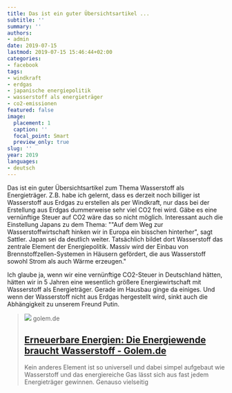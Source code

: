 ```yaml
---
title: Das ist ein guter Übersichtsartikel ...
subtitle: ''
summary: ''
authors:
- admin
date: 2019-07-15
lastmod: 2019-07-15 15:46:44+02:00
categories:
- facebook
tags:
- windkraft
- erdgas
- japanische energiepolitik
- wasserstoff als energieträger
- co2-emissionen
featured: false
image:
  placement: 1
  caption: ''
  focal_point: Smart
  preview_only: true
slug: ''
year: 2019
languages:
- deutsch
---
```


Das ist ein guter Übersichtsartikel zum Thema Wasserstoff als Energieträger. Z.B. habe ich gelernt, dass es derzeit noch billiger ist Wasserstoff aus Erdgas zu erstellen als per Windkraft, nur dass bei der Erstellung aus Erdgas dummerweise sehr viel CO2 frei wird. Gäbe es eine vernünftige Steuer auf CO2 wäre das so nicht möglich. Interessant auch die Einstellung Japans zu dem Thema:
""Auf dem Weg zur Wasserstoffwirtschaft hinken wir in Europa ein bisschen hinterher", sagt Sattler. Japan sei da deutlich weiter. Tatsächlich bildet dort Wasserstoff das zentrale Element der Energiepolitik. Massiv wird der Einbau von Brennstoffzellen-Systemen in Häusern gefördert, die aus Wasserstoff sowohl Strom als auch Wärme erzeugen."

Ich glaube ja, wenn wir eine vernünftige CO2-Steuer in Deutschland hätten, hätten  wir in 5 Jahren eine wesentlich größere Energiewirtschaft mit Wasserstoff als Energieträger. Gerade im Hausbau ginge da einiges. Und wenn der Wasserstoff nicht aus Erdgas hergestellt wird, sinkt auch die Abhängigkeit zu unserem Freund Putin.
> [![](https://www.golem.de/1907/141919-199222-199221_rc.jpg)](https://www.golem.de/news/erneuerbare-energien-die-energiewende-braucht-wasserstoff-1907-141919-4.html)
> golem.de
> ## [Erneuerbare Energien: Die Energiewende braucht Wasserstoff - Golem.de](https://www.golem.de/news/erneuerbare-energien-die-energiewende-braucht-wasserstoff-1907-141919-4.html)
>
>Kein anderes Element ist so universell und dabei simpel aufgebaut wie Wasserstoff und das energiereiche Gas lässt sich aus fast jedem Energieträger gewinnen. Genauso vielseitig